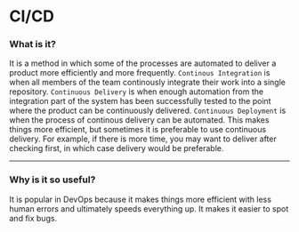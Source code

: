 # CI/CD

### What is it?

It is a method in which some of the processes are automated to deliver a product more efficiently and more frequently.  `Continous Integration` is when all members of the team continously integrate their work into a single repository.  `Continuous Delivery` is when enough automation from the integration part of the system has been successfully tested to the point where the product can be continuously delivered. `Continuous Deployment` is when the process of continous delivery can be automated.  This makes things more efficient, but sometimes it is preferable to use continuous delivery.  For example, if there is more time, you may want to deliver after checking first, in which case delivery would be preferable.

----

### Why is it so useful?

It is popular in DevOps because it makes things more efficient with less human errors and ultimately speeds everything up.  It makes it easier to spot and fix bugs.

